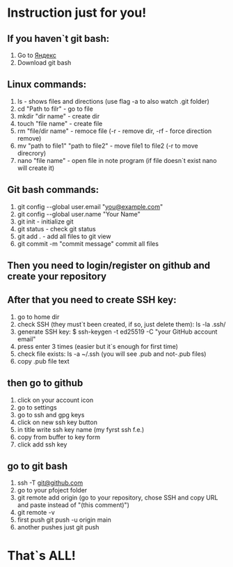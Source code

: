 # Instruction just for you!
## If you haven`t git bash:
1. Go to [Яндекс](https://git-scm.com/ "Я Yandex!") 
2. Download git bash
## Linux commands:
1. ls - shows files and directions (use flag -a to also watch .git folder)
2. cd "Path to filr" - go to file
3. mkdir "dir name" - create dir
4. touch "file name" - create file
5. rm "file/dir name" - remoce file (-r - remove dir, -rf - force direction remove)
6. mv "path to file1" "path to file2" - move file1 to file2 (-r to move direcrory)
7. nano "file name" - open file in note program (if file doesn`t exist nano will create it)
## Git bash commands:
1. git config  --global user.email "you@example.com"
2. git config  --global user.name "Your Name"
3. git init - initialize git
4. git status - check git status
5. git add . - add all files to git view
6. git commit -m "commit message" commit all files
## Then you need to login/register on github and create your repository
## After that you need to create SSH key:
1. go to home dir 
2. check SSH (they must`t been created, if so, just delete them): ls -la .ssh/ 
3. generate SSH key: $ ssh-keygen -t ed25519 -C "your GitHub account email"
4. press enter 3 times (easier but it`s enough for first time)
5. check file exists: ls -a ~/.ssh (you will see .pub and not-.pub files)
6. copy .pub file text
## then go to github
1. click on your account icon
2. go to settings
3. go to ssh and gpg keys
4. click on new ssh key button
5. in title write ssh key name (my fyrst ssh f.e.)
6. copy from buffer to key form
7. click add ssh key
## go to git bash
1. ssh -T git@github.com 
2. go to your pfoject folder
3. git remote add origin (go to your repository, chose SSH and copy URL and paste instead of "(this comment)") 
4. git remote -v
5. first push git push -u origin main
6. another pushes just git push
# That`s ALL!

